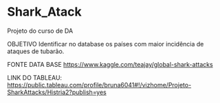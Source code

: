 # Shark_Atack
Projeto do curso de DA

OBJETIVO
Identificar no database os países com maior incidência de ataques de tubarão.

FONTE DATA BASE
https://www.kaggle.com/teajay/global-shark-attacks

LINK DO TABLEAU: https://public.tableau.com/profile/bruna6041#!/vizhome/Projeto-SharkAttacks/Histria2?publish=yes


